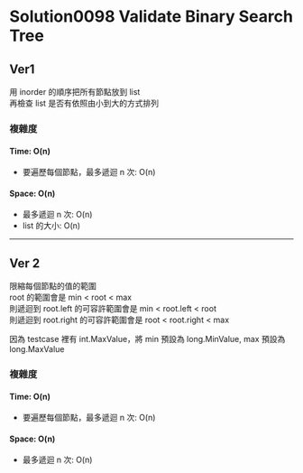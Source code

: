 # Solution0098 Validate Binary Search Tree

## Ver1

用 inorder 的順序把所有節點放到 list  
再檢查 list 是否有依照由小到大的方式排列  

### 複雜度

#### Time: O(n)
- 要遍歷每個節點，最多遞迴 n 次: O(n)

#### Space: O(n)
- 最多遞迴 n 次: O(n)
- list 的大小: O(n)

---

## Ver 2

限縮每個節點的值的範圍  
root 的範圍會是 min < root < max  
則遞迴到 root.left 的可容許範圍會是 min < root.left < root  
則遞迴到 root.right 的可容許範圍會是 root < root.right < max

因為 testcase 裡有 int.MaxValue，將 min 預設為 long.MinValue, max 預設為 long.MaxValue
  
### 複雜度

#### Time: O(n)
- 要遍歷每個節點，最多遞迴 n 次: O(n)

#### Space: O(n)
- 最多遞迴 n 次: O(n)